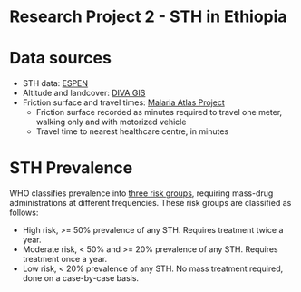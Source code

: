 Research Project 2 - STH in Ethiopia
================

# Data sources

-   STH data:
    [ESPEN](https://espen.afro.who.int/tools-resources/download-data)
-   Altitude and landcover: [DIVA GIS](https://www.diva-gis.org/)
-   Friction surface and travel times: [Malaria Atlas
    Project](https://malariaatlas.org/)
    -   Friction surface recorded as minutes required to travel one
        meter, walking only and with motorized vehicle
    -   Travel time to nearest healthcare centre, in minutes

# STH Prevalence

WHO classifies prevalence into [three risk
groups](https://apps.who.int/iris/bitstream/handle/10665/44804/9789241503129_eng.pdf),
requiring mass-drug administrations at different frequencies. These risk
groups are classified as follows:

-   High risk, \>= 50% prevalence of any STH. Requires treatment twice a
    year.
-   Moderate risk, \< 50% and \>= 20% prevalence of any STH. Requires
    treatment once a year.
-   Low risk, \< 20% prevalence of any STH. No mass treatment required,
    done on a case-by-case basis.
